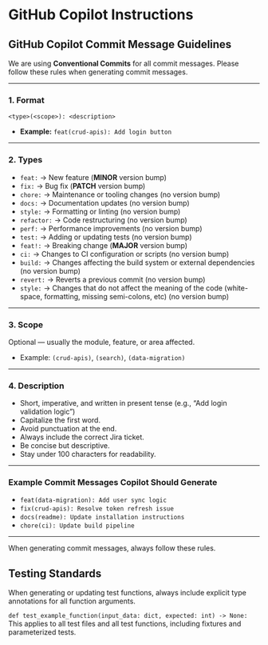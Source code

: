 # GitHub Copilot Instructions

## GitHub Copilot Commit Message Guidelines

We are using **Conventional Commits** for all commit messages. Please follow these rules when generating commit messages.

---

### 1. Format

`<type>(<scope>): <description>`

- **Example:** `feat(crud-apis): Add login button`

---

### 2. Types

- `feat:` → New feature (**MINOR** version bump)
- `fix:` → Bug fix (**PATCH** version bump)
- `chore:` → Maintenance or tooling changes (no version bump)
- `docs:` → Documentation updates (no version bump)
- `style:` → Formatting or linting (no version bump)
- `refactor:` → Code restructuring (no version bump)
- `perf:` → Performance improvements (no version bump)
- `test:` → Adding or updating tests (no version bump)
- `feat!:` → Breaking change (**MAJOR** version bump)
- `ci:` → Changes to CI configuration or scripts (no version bump)
- `build:` → Changes affecting the build system or external dependencies (no version bump)
- `revert:` → Reverts a previous commit (no version bump)
- `style:` → Changes that do not affect the meaning of the code (white-space, formatting, missing semi-colons, etc) (no version bump)

---

### 3. Scope

Optional — usually the module, feature, or area affected.

- Example: `(crud-apis)`, `(search)`, `(data-migration)`

---

### 4. Description

- Short, imperative, and written in present tense (e.g., “Add login validation logic”)
- Capitalize the first word.
- Avoid punctuation at the end.
- Always include the correct Jira ticket.
- Be concise but descriptive.
- Stay under 100 characters for readability.

---

### Example Commit Messages Copilot Should Generate

- `feat(data-migration): Add user sync logic`
- `fix(crud-apis): Resolve token refresh issue`
- `docs(readme): Update installation instructions`
- `chore(ci): Update build pipeline`

---

When generating commit messages, always follow these rules.

## Testing Standards

When generating or updating test functions, always include explicit type annotations for all function arguments.

```def test_example_function(input_data: dict, expected: int) -> None:```
This applies to all test files and all test functions, including fixtures and parameterized tests.
